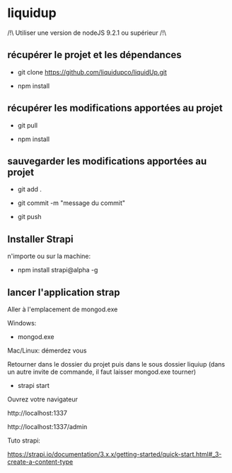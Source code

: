 # liquidup

/!\ Utiliser une version de nodeJS 9.2.1 ou supérieur /!\

## récupérer le projet et les dépendances

- git clone https://github.com/liquidupco/liquidUp.git

- npm install

## récupérer les modifications apportées au projet

- git pull

- npm install

## sauvegarder les modifications apportées au projet

- git add .

- git commit -m "message du commit"

- git push

## Installer Strapi

n'importe ou sur la machine:

- npm install strapi@alpha -g

## lancer l'application strap

Aller à l'emplacement de mongod.exe

Windows:
- mongod.exe

Mac/Linux: démerdez vous

Retourner dans le dossier du projet puis dans le sous dossier liquiup (dans un autre invite de commande, il faut laisser mongod.exe tourner)
- strapi start

Ouvrez votre navigateur

http://localhost:1337

http://localhost:1337/admin

Tuto strapi:

https://strapi.io/documentation/3.x.x/getting-started/quick-start.html#_3-create-a-content-type